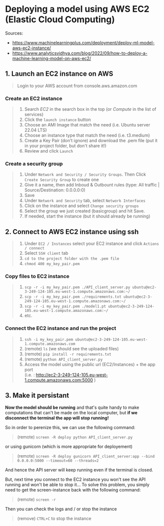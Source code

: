 # Deploying a model using AWS EC2 (Elastic Cloud Computing)

Sources: 
- https://www.machinelearningplus.com/deployment/deploy-ml-model-aws-ec2-instance/
- https://www.analyticsvidhya.com/blog/2022/09/how-to-deploy-a-machine-learning-model-on-aws-ec2/


## 1. Launch an EC2 instance on AWS

> Login to your AWS account from console.aws.amazon.com

### Create an EC2 instance
> 1. Search *EC2* in the search box in the top (or *Compute* in the list of services)
> 2. Click the `launch instance` button
> 3. Choose an AMI Image that match the need (i.e. Ubuntu server 22.04 LTS)
> 4. Choose an instance type that match the need (i.e. t3.medium)
> 5. Create a Key Pair (don’t ignore) and download the .pem file (put it in your project folder, but don't share it!)
> 6. Review and click `Launch`

### Create a security group
> 1. Under `Network and Security / Security Groups`. Then Click `Create Security Group` to create one
> 2. Give it a name, then add Inboud & Outbount rules (type: All traffic | Source/Destination: 0.0.0.0:0)
> 3. Save
> 4. Under `Network and Security` tab, select `Network Interfaces`
> 5. Click on the instance and select `Change security groups`
> 6. Select the group we just created (basicgroup) and hit Save. 
> 7. If needed, start the instance (but it should already be running)


## 2. Connect to AWS EC2 instance using ssh

> 1. Under `EC2 / Instances` select your EC2 instance and click `Actions / connect`
> 2. Select `SSH client` tab
> 3. `cd to the project folder with the .pem file`
> 4. `chmod 400 my_key_pair.pem`

### Copy files to EC2 instance
> 1. `scp -r -i my_key_pair.pem ./API_client_server.py ubuntu@ec2-3-249-124-105.eu-west-1.compute.amazonaws.com:~/`
> 2. `scp -r -i my_key_pair.pem ./requirements.txt ubuntu@ec2-3-249-124-105.eu-west-1.compute.amazonaws.com:~/`
> 3. `scp -r -i my_key_pair.pem ./model1.pt ubuntu@ec2-3-249-124-105.eu-west-1.compute.amazonaws.com:~/`
> 4. etc.

### Connect the EC2 instance and run the project
> 1. ```ssh -i my_key_pair.pem ubuntu@ec2-3-249-124-105.eu-west-1.compute.amazonaws.com```
> 2. (remote) `ls` (we should see the uploaded files)
> 3. (remote) `pip install -r requirements.txt`
> 4. (remote) `python API_client_server.py`
> 5. Access the model using the public url (EC2/Instances) + the app port <br>(i.e. : http://ec2-3-249-124-105.eu-west-1.compute.amazonaws.com:5000 )


## 3. Make it persistant

**Now the model should be running** and that's quite handy to make computations that can't be made on the local computer, but **if we disconnect the terminal the app will stop running!**

So in order to perenize this, we can use the following command:

> (remote) `screen -R deploy python API_client_server.py`

or using gunicorn (which is more appropriate for deployement)
> (remote) `screen -R deploy gunicorn API_client_server:app --bind 0.0.0.0:5000 --timeout=60 --threads=2`

And hence the API server will keep running even if the terminal is closed.

But, next time you connect to the EC2 instance you won't see the API running and won't be able to stop it...
To solve this problem, you simply need to get the screen-instance back with the following command:
> (remote) `screen -r`

Then you can check the logs and / or stop the instance
> (remove) `CTRL+C` to stop the instance

